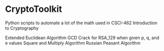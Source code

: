 # CryptoToolkit
Python scripts to automate a lot of the math used in CSCI-462 Introduction to Cryptography

Extended Euclidean Algorithm
GCD
Crack for RSA_129 when given p, q, and e values
Square and Multiply Algorithm
Russian Peasant Algorithm
